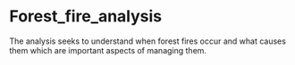# Forest_fire_analysis
The analysis seeks to understand when forest fires occur and what causes them which are important aspects of managing them.
